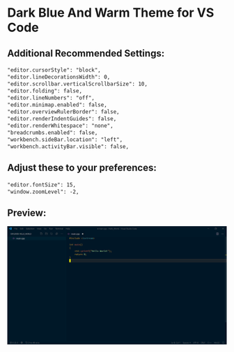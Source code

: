 # Dark Blue And Warm Theme for VS Code
## Additional Recommended Settings:
    "editor.cursorStyle": "block",
    "editor.lineDecorationsWidth": 0,
    "editor.scrollbar.verticalScrollbarSize": 10,
    "editor.folding": false,
    "editor.lineNumbers": "off",
    "editor.minimap.enabled": false,
    "editor.overviewRulerBorder": false,
    "editor.renderIndentGuides": false,
    "editor.renderWhitespace": "none",
    "breadcrumbs.enabled": false,
    "workbench.sideBar.location": "left",
    "workbench.activityBar.visible": false,

## Adjust these to your preferences:
    "editor.fontSize": 15,
    "window.zoomLevel": -2,

## Preview:
![Alt text](./screenshot.png "Preview Screenshot")
